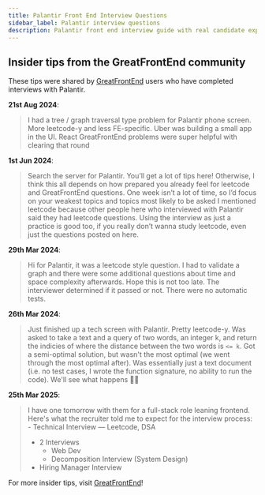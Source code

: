```yaml
---
title: Palantir Front End Interview Questions
sidebar_label: Palantir interview questions
description: Palantir front end interview guide with real candidate experiences. Master leetcode problems, algorithms & system design for tech interviews.
---
```


## Insider tips from the GreatFrontEnd community

These tips were shared by [GreatFrontEnd](https://www.greatfrontend.com/?utm_source=frontendinterviewhandbook&utm_medium=referral&gnrs=frontendinterviewhandbook) users who have completed interviews with Palantir.

**21st Aug 2024**:

> I had a tree / graph traversal type problem for Palantir phone screen. More leetcode-y and less FE-specific. Uber was building a small app in the UI. React GreatFrontEnd problems were super helpful with clearing that round

**1st Jun 2024**:

> Search the server for Palantir. You’ll get a lot of tips here! Otherwise, I think this all depends on how prepared you already feel for leetcode and GreatFrontEnd questions. One week isn’t a lot of time, so I’d focus on your weakest topics and topics most likely to be asked I mentioned leetcode because other people here who interviewed with Palantir said they had leetcode questions. Using the interview as just a practice is good too, if you really don’t wanna study leetcode, even just the questions posted on here.

**29th Mar 2024**:

> Hi for Palantir, it was a leetcode style question. I had to validate a graph and there were some additional questions about time and space complexity afterwards. Hope this is not too late. The interviewer determined if it passed or not. There were no automatic tests.

**26th Mar 2024**:

> Just finished up a tech screen with Palantir. Pretty leetcode-y. Was asked to take a text and a query of two words, an integer k, and return the indicies of where the distance between the two words is `<= k`. Got a semi-optimal solution, but wasn't the most optimal (we went through the most optimal after). Was essentially just a text document (i.e. no test cases, I wrote the function signature, no ability to run the code). We'll see what happens 🤷‍♂️

**25th Mar 2025**:

> I have one tomorrow with them for a full-stack role leaning frontend. Here's what the recruiter told me to expect for the interview process: - Technical Interview — Leetcode, DSA
>
> - 2 Interviews
>   - Web Dev
>   - Decomposition Interview (System Design)
> - Hiring Manager Interview

For more insider tips, visit [GreatFrontEnd](https://www.greatfrontend.com/?utm_source=frontendinterviewhandbook&utm_medium=referral&gnrs=frontendinterviewhandbook)!
